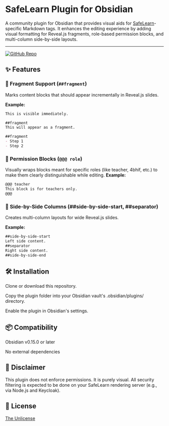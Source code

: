 # SafeLearn Plugin for Obsidian

A community plugin for Obsidian that provides visual aids for [SafeLearn](https://github.com/UnterrainerInformatik/safeLearn)-specific Markdown tags. It enhances the editing experience by adding visual formatting for Reveal.js fragments, role-based permission blocks, and multi-column side-by-side layouts.

---

[![GitHub Repo](https://img.shields.io/badge/GitHub-safeLearn--Obsidian--plugin-181717?style=for-the-badge&logo=github)](https://github.com/UnterrainerInformatik/safeLearn-Obsidian-plugin)

## ✨ Features

### 🔹 Fragment Support (`##fragment`)
Marks content blocks that should appear incrementally in Reveal.js slides.

**Example:**
```markdown
This is visible immediately.

##fragment
This will appear as a fragment.

##fragment
- Step 1
- Step 2
```

### 🔹 Permission Blocks (`@@@ role`)
Visually wraps blocks meant for specific roles (like teacher, 4bhif, etc.) to make them clearly distinguishable while editing.
**Example:**
```markdown
@@@ teacher
This block is for teachers only.
@@@
```

### 🔹 Side-by-Side Columns (##side-by-side-start, ##separator)
Creates multi-column layouts for wide Reveal.js slides.

**Example:**
```markdown
##side-by-side-start
Left side content.
##separator
Right side content.
##side-by-side-end
```

## 🛠️ Installation
Clone or download this repository.

Copy the plugin folder into your Obsidian vault's .obsidian/plugins/ directory.

Enable the plugin in Obsidian's settings.

## 📦 Compatibility
Obsidian v0.15.0 or later

No external dependencies

## 🔐 Disclaimer
This plugin does not enforce permissions. It is purely visual. All security filtering is expected to be done on your SafeLearn rendering server (e.g., via Node.js and Keycloak).

## 📄 License
[The Unlicense](https://github.com/UnterrainerInformatik/safeLearn-Obsidian-plugin#Unlicense-1-ov-file)
